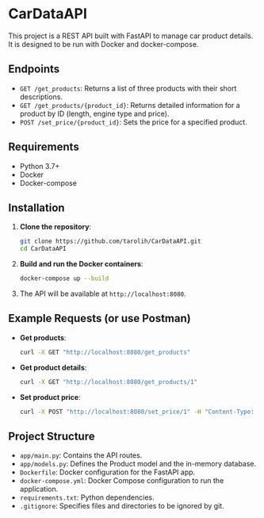 # CarDataAPI

This project is a REST API built with FastAPI to manage car product details. It is designed to be run with Docker and docker-compose.

## Endpoints

- `GET /get_products`: Returns a list of three products with their short descriptions.
- `GET /get_products/{product_id}`: Returns detailed information for a product by ID (length, engine type and price).
- `POST /set_price/{product_id}`: Sets the price for a specified product.

## Requirements

- Python 3.7+
- Docker
- Docker-compose

## Installation

1. **Clone the repository**:
    ```bash
    git clone https://github.com/tarolih/CarDataAPI.git
    cd CarDataAPI
    ```

2. **Build and run the Docker containers**:
    ```bash
    docker-compose up --build
    ```

3. The API will be available at `http://localhost:8080`.

## Example Requests (or use Postman)

- **Get products**:
    ```bash
    curl -X GET "http://localhost:8080/get_products"
    ```

- **Get product details**:
    ```bash
    curl -X GET "http://localhost:8080/get_products/1"
    ```

- **Set product price**:
    ```bash
    curl -X POST "http://localhost:8080/set_price/1" -H "Content-Type: application/json" -d '{"price": 12000}'
    ```

## Project Structure

- `app/main.py`: Contains the API routes.
- `app/models.py`: Defines the Product model and the in-memory database.
- `Dockerfile`: Docker configuration for the FastAPI app.
- `docker-compose.yml`: Docker Compose configuration to run the application.
- `requirements.txt`: Python dependencies.
- `.gitignore`: Specifies files and directories to be ignored by git.

